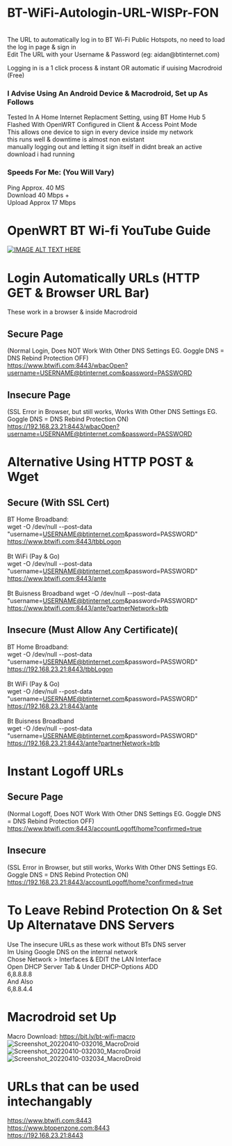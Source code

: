 # BT-WiFi-Autologin-URL-WISPr-FON
<br/> 
The URL to automatically log in to BT Wi-Fi Public Hotspots, no need to load the log in page & sign in<br/> 
Edit The URL with your Username &amp; Password (eg: aidan@btinternet.com)

Logging in is a 1 click process & instant OR automatic if uuising Macrodroid (Free)

### I Advise Using An Android Device & Macrodroid, Set up As Follows <br/>

Tested In A Home Internet Replacment Setting, using BT Home Hub 5 Flashed With OpenWRT Configured in Client & Access Point Mode <br/>
This allows one device to sign in every device inside my network <br/>
this runs well & downtime is almost non existant <br/>
manually logging out and letting it sign itself in didnt break an active download i had running

### Speeds For Me: (You Will Vary) <br/>
Ping Approx. 40 MS<br/>
Download 40 Mbps +<br/>
Upload Approx 17 Mbps

# OpenWRT BT Wi-fi YouTube Guide <br/>
[![IMAGE ALT TEXT HERE](https://img.youtube.com/vi/z7pTcrwUQkU/0.jpg)](https://www.youtube.com/watch?v=z7pTcrwUQkU)

# Login Automatically URLs (HTTP GET & Browser URL Bar)<br/>
These work in a browser & inside Macrodroid
## Secure Page <br/>
(Normal Login, Does NOT Work With Other DNS Settings EG. Goggle DNS = DNS Rebind Protection OFF)<br/>
https://www.btwifi.com:8443/wbacOpen?username=USERNAME@btinternet.com&password=PASSWORD

## Insecure Page <br/>
(SSL Error in Browser, but still works, Works With Other DNS Settings EG. Goggle DNS = DNS Rebind Protection ON) <br/>
https://192.168.23.21:8443/wbacOpen?username=USERNAME@btinternet.com&password=PASSWORD

# Alternative Using HTTP POST & Wget
## Secure (With SSL Cert) <br/>
BT Home Broadband:<br/>
wget -O /dev/null --post-data "username=USERNAME@btinternet.com&password=PASSWORD" https://www.btwifi.com:8443/tbbLogon<br/>
<br/>
Bt WiFi (Pay & Go)<br/>
wget -O /dev/null --post-data "username=USERNAME@btinternet.com&password=PASSWORD" https://www.btwifi.com:8443/ante<br/>
<br/>
Bt Buisness Broadband
wget -O /dev/null --post-data "username=USERNAME@btinternet.com&password=PASSWORD" https://www.btwifi.com:8443/ante?partnerNetwork=btb

## Insecure (Must Allow Any Certificate)( <br/>
BT Home Broadband:<br/>
wget -O /dev/null --post-data "username=USERNAME@btinternet.com&password=PASSWORD" https://192.168.23.21:8443/tbbLogon<br/>
<br/>
Bt WiFi (Pay & Go)<br/>
wget -O /dev/null --post-data "username=USERNAME@btinternet.com&password=PASSWORD" https://192.168.23.21:8443/ante<br/>
<br/>
Bt Buisness Broadband<br/>
wget -O /dev/null --post-data "username=USERNAME@btinternet.com&password=PASSWORD" https://192.168.23.21:8443/ante?partnerNetwork=btb<br/>

# Instant Logoff URLs<br/>

## Secure Page <br/>
(Normal Logoff, Does NOT Work With Other DNS Settings EG. Goggle DNS = DNS Rebind Protection OFF) <br/>
https://www.btwifi.com:8443/accountLogoff/home?confirmed=true

## Insecure <br/>
(SSL Error in Browser, but still works, Works With Other DNS Settings EG. Goggle DNS = DNS Rebind Protection ON) <br/>
https://192.168.23.21:8443/accountLogoff/home?confirmed=true


# To Leave Rebind Protection On & Set Up Alternatave DNS Servers
Use The insecure URLs as these work without BTs DNS server<br/>
Im Using Google DNS on the internal network<br/>
Chose Network > Interfaces & EDIT the LAN Interface<br/>
Open DHCP Server Tab & Under DHCP-Options ADD<br/>
6,8.8.8.8<br/>
And Also<br/>
6,8.8.4.4<br/>

# Macrodroid set Up <br/>
Macro Download: https://bit.ly/bt-wifi-macro<br/>
![Screenshot_20220410-032016_MacroDroid](https://user-images.githubusercontent.com/11254983/162598443-d527c237-723d-4d8e-8c55-478383d99e75.png)
![Screenshot_20220410-032030_MacroDroid](https://user-images.githubusercontent.com/11254983/162598444-41731a18-8df9-4a79-b665-d4ffc278e7ab.png)
![Screenshot_20220410-032034_MacroDroid](https://user-images.githubusercontent.com/11254983/162598446-c9d78889-e7a0-441e-a440-cbaf6a2d73db.png)


# URLs that can be used intechangably <br/>
https://www.btwifi.com:8443 <br/>
https://www.btopenzone.com:8443 <br/>
https://192.168.23.21:8443 <br/>
